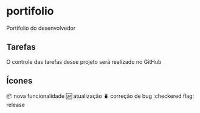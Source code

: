 # portifolio

Portifolio do desenvolvedor 

## Tarefas

O controle das tarefas desse projeto será realizado no GitHub

## Ícones
:package: nova funcionalidade
:up: atualização
:beetle: correção de bug
:checkered flag: release